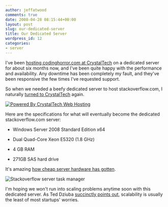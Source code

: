 ```yaml
---
author: jeffatwood
comments: true
date: 2008-04-28 08:15:44+00:00
layout: post
slug: our-dedicated-server
title: Our Dedicated Server
wordpress_id: 12
categories:
- server
---
```



I've been [hosting codinghorror.com at CrystalTech](http://www.codinghorror.com/blog/archives/000984.html) on a dedicated server for about six months now, and I've been quite happy with the performance and availability. Any downtime has been completely my fault, and they've been responsive the few times I've requested support.



So when we needed a beefy dedicated server to host stackoverflow.com, I naturally [turned to CrystalTech](http://crystaltech.com/dedicated-windows.aspx?uid=101) again.



[![Powered By CrystalTech Web Hosting](http://blog.stackoverflow.com/wp-content/uploads/powered-by-crystaltech.png)](http://crystaltech.com/dedicated-windows.aspx?uid=101)



Here are the specifications for what will eventually become the dedicated stackoverflow.com server:







  * Windows Server 2008 Standard Edition x64

  * Dual Quad-Core Xeon E5320 (1.8 GHz)

  * 4 GB RAM

  * 271GB SAS hard drive




It's amazing [how cheap server hardware has gotten](http://www.codinghorror.com/blog/archives/000573.html).



![Stackoverflow server task manager](http://blog.stackoverflow.com/wp-content/uploads/stackoverflow-server-task-manager.png)



I'm hoping we won't run into scaling problems anytime soon with this dedicated server. As Ted Dziuba [succinctly points out](http://teddziuba.com/2008/04/im-going-to-scale-my-foot-up-y.html), scalability is usually the least of most startups' worries.

